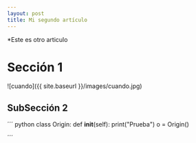 ```yaml
---
layout: post
title: Mi segundo artículo
---
```


*Este es otro articulo

# Sección 1

![cuando]({{ site.baseurl }}/images/cuando.jpg)

## SubSección 2

´´´ python
class Origin:
  def __init__(self):
    print("Prueba")
o = Origin()

´´´
